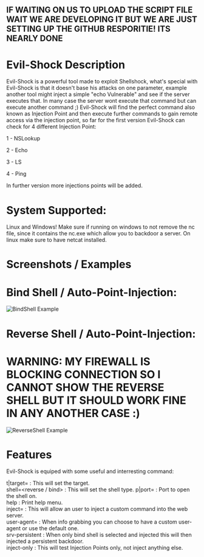 ## IF WAITING ON US TO UPLOAD THE SCRIPT FILE WAIT WE ARE DEVELOPING IT BUT WE ARE JUST SETTING UP THE GITHUB RESPORITIE! ITS NEARLY DONE

# Evil-Shock Description 
Evil-Shock is a powerful tool made to exploit Shellshock, what's special with Evil-Shock is that it doesn't base his attacks on one parameter, example another tool might inject a simple "echo Vulnerable" and see if the server executes that. In many case the server wont execute that command but can execute another command ;)
Evil-Shock will find the perfect command also known as Injection Point and then execute further commands to gain remote access via the injection point, so far for the first version Evil-Shock can check for 4 different Injection Point:
<p>
1 - NSLookup
</p>
<p>
2 - Echo
</p>
<p>
3 - LS
</p>
<p>
4 - Ping
</p>

In further version more injections points will be added.

# System Supported:
Linux and Windows!
Make sure if running on windows to not remove the nc file, since it contains the nc.exe which allow you to backdoor a server.
On linux make sure to have netcat installed.


# Screenshots / Examples
# Bind Shell / Auto-Point-Injection:
![BindShell Example](https://i.imgur.com/9dVjdQu.png)
# Reverse Shell / Auto-Point-Injection:
# WARNING: MY FIREWALL IS BLOCKING CONNECTION SO I CANNOT SHOW THE REVERSE SHELL BUT IT SHOULD WORK FINE IN ANY ANOTHER CASE :)
![ReverseShell Example](https://i.imgur.com/ZlZcgmR.png)

# Features
Evil-Shock is equiped with some useful and interresting command:

t|target=<target link> : This will set the target.          
shell=<reverse / bind> : This will set the shell type.
p|port=<port> : Port to open the shell on.             
help : Print help menu.             
inject=<string> : This will allow an user to inject a custom command into the web server.          
user-agent=<string> : When info grabbing you can choose to have a custom user-agent or use the default one.        
srv-persistent : When only bind shell is selected and injected this will then injected a persistent backdoor.    
inject-only : This will test Injection Points only, not inject anything else.      
